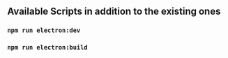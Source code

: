 ## Available Scripts in addition to the existing ones

### `npm run electron:dev`


### `npm run electron:build`
